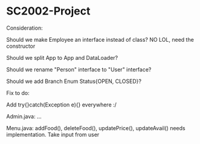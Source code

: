 # SC2002-Project

Consideration:

  Should we make Employee an interface instead of class? NO LOL, need the constructor

  Should we split App to App and DataLoader?

  Should we rename "Person" interface to "User" interface?

  Should we add Branch Enum Status{OPEN, CLOSED}?

Fix to do:

Add try{}catch(Exception e){} everywhere :/

Admin.java: ...

Menu.java: addFood(), deleteFood(), updatePrice(), updateAvail() needs implementation. Take input from user





